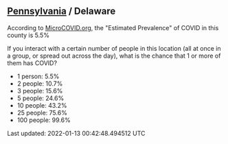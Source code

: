 
## [Pennsylvania](/united-states/pennsylvania) / Delaware

According to [MicroCOVID.org](http://microcovid.org),
the "Estimated Prevalence" of COVID in this county is 5.5%

If you interact with a certain number of people in this location
(all at once in a group, or spread out across the day), what is the chance that
1 or more of them has COVID?

- 1 person: 5.5%
- 2 people: 10.7%
- 3 people: 15.6%
- 5 people: 24.6%
- 10 people: 43.2%
- 25 people: 75.6%
- 100 people: 99.6%

Last updated: 2022-01-13 00:42:48.494512 UTC
